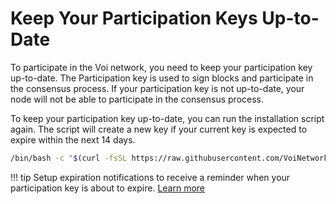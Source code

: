 # Keep Your Participation Keys Up-to-Date

To participate in the Voi network, you need to keep your participation key up-to-date. 
The Participation key is used to sign blocks and participate in the consensus process. 
If your participation key is not up-to-date, your node will not be able to participate in the consensus process.

To keep your participation key up-to-date, you can run the installation script again. The script will create a new key
if your current key is expected to expire within the next 14 days.

```bash
/bin/bash -c "$(curl -fsSL https://raw.githubusercontent.com/VoiNetwork/voi-swarm/main/install.sh)"
```

!!! tip
    Setup expiration notifications to receive a reminder when your participation key is about to expire.
    [Learn more](./setup-notifications.md)
